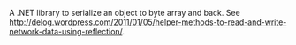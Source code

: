 A .NET library to serialize an object to byte array and back. See http://delog.wordpress.com/2011/01/05/helper-methods-to-read-and-write-network-data-using-reflection/.
